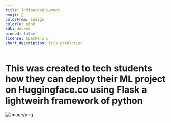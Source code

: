 ```yaml
---
title: Indiaaideployment
emoji: 🐨
colorFrom: indigo
colorTo: pink
sdk: docker
pinned: false
license: apache-2.0
short_description: iris prediction
---
```

# This was created to tech students how they can deploy their ML project on Huggingface.co using Flask a lightweirh framework of python


![image/png](https://cdn-uploads.huggingface.co/production/uploads/6474405f90330355db146c76/pMW40_7NxIT-ZGoro-QQL.png)

